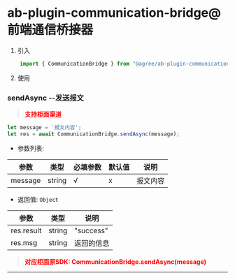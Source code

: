 # ab-plugin-communication-bridge@前端通信桥接器

1. 引入
```js
    import { CommunicationBridge } from "@agree/ab-plugin-communication-bridge"
```

2. 使用
###  sendAsync --发送报文

> <font color ='red' style="font-weight:bold">支持柜面渠道</font>

```js
let message = '报文内容';
let res = await CommunicationBridge.sendAsync(message);
```
- 参数列表:

| 参数    | 类型   | 必填参数 |默认值 |说明    |
| ------- | ------ | ---|---|------------------ |
| message| string | √   | x |报文内容    |

- 返回值: `Object`

| 参数    | 类型   | 说明    |
| ------- | ------ |------------------ |
| res.result    | string |  "success"  |
| res.msg    | string |  返回的信息  |

> <font color ='red' style="font-weight:bold">对应柜面原SDK: CommunicationBridge.sendAsync(message)</font>

--------------------------------------------------------
